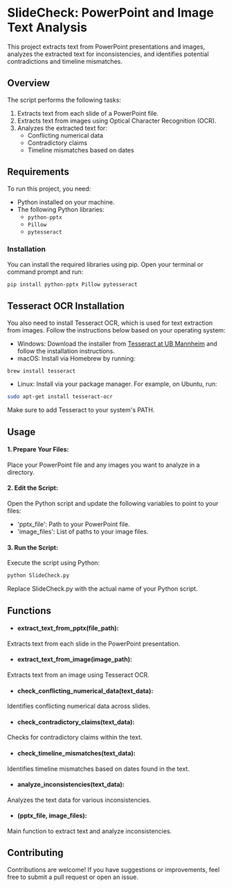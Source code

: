 # SlideCheck: PowerPoint and Image Text Analysis

This project extracts text from PowerPoint presentations and images, analyzes the extracted text for inconsistencies, and identifies potential contradictions and timeline mismatches.

## Overview

The script performs the following tasks:
1. Extracts text from each slide of a PowerPoint file.
2. Extracts text from images using Optical Character Recognition (OCR).
3. Analyzes the extracted text for:
   - Conflicting numerical data
   - Contradictory claims
   - Timeline mismatches based on dates

## Requirements

To run this project, you need:
- Python installed on your machine.
- The following Python libraries:
  - `python-pptx`
  - `Pillow`
  - `pytesseract`

### Installation

You can install the required libraries using pip. Open your terminal or command prompt and run:

```bash
pip install python-pptx Pillow pytesseract

```

## Tesseract OCR Installation
 
You also need to install Tesseract OCR, which is used for text extraction from images. Follow the instructions below based on your operating system:
- Windows: Download the installer from [Tesseract at UB Mannheim](https://github.com/UB-Mannheim/tesseract/wiki) and follow the installation instructions.
- macOS: Install via Homebrew by running:
  
```bash
brew install tesseract
```

- Linux: Install via your package manager. For example, on Ubuntu, run:

```bash
sudo apt-get install tesseract-ocr
```

Make sure to add Tesseract to your system's PATH.

## Usage
#### 1. Prepare Your Files: 
Place your PowerPoint file and any images you want to analyze in a directory.
#### 2. Edit the Script: 
Open the Python script and update the following variables to point to your files:
- 'pptx_file': Path to your PowerPoint file.
- 'image_files': List of paths to your image files.
#### 3. Run the Script: 
Execute the script using Python:
```bash
python SlideCheck.py
```

Replace SlideCheck.py with the actual name of your Python script.

## Functions
- #### extract_text_from_pptx(file_path): 
Extracts text from each slide in the PowerPoint presentation.
- #### extract_text_from_image(image_path): 
Extracts text from an image using Tesseract OCR.
- #### check_conflicting_numerical_data(text_data): 
Identifies conflicting numerical data across slides.
- #### check_contradictory_claims(text_data): 
Checks for contradictory claims within the text.
- #### check_timeline_mismatches(text_data): 
Identifies timeline mismatches based on dates found in the text.
- #### analyze_inconsistencies(text_data): 
Analyzes the text data for various inconsistencies.
- #### (pptx_file, image_files): 
Main function to extract text and analyze inconsistencies.

## Contributing
Contributions are welcome! If you have suggestions or improvements, feel free to submit a pull request or open an issue.
